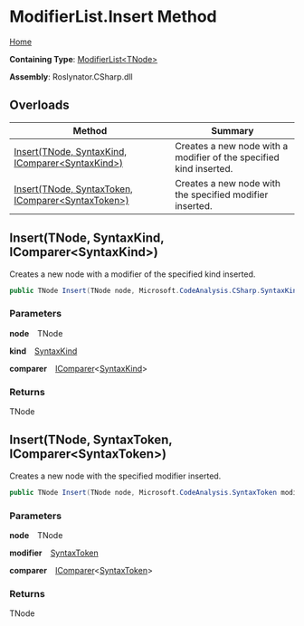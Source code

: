 # ModifierList\.Insert Method

[Home](../../../../README.md)

**Containing Type**: [ModifierList\<TNode\>](../README.md)

**Assembly**: Roslynator\.CSharp\.dll

## Overloads

| Method | Summary |
| ------ | ------- |
| [Insert(TNode, SyntaxKind, IComparer\<SyntaxKind\>)](#4255247645) | Creates a new node with a modifier of the specified kind inserted\. |
| [Insert(TNode, SyntaxToken, IComparer\<SyntaxToken\>)](#2540511869) | Creates a new node with the specified modifier inserted\. |

<a id="4255247645"></a>

## Insert\(TNode, SyntaxKind, IComparer\<SyntaxKind\>\) 

  
Creates a new node with a modifier of the specified kind inserted\.

```csharp
public TNode Insert(TNode node, Microsoft.CodeAnalysis.CSharp.SyntaxKind kind, System.Collections.Generic.IComparer<Microsoft.CodeAnalysis.CSharp.SyntaxKind> comparer = null)
```

### Parameters

**node** &ensp; TNode

**kind** &ensp; [SyntaxKind](https://docs.microsoft.com/en-us/dotnet/api/microsoft.codeanalysis.csharp.syntaxkind)

**comparer** &ensp; [IComparer](https://docs.microsoft.com/en-us/dotnet/api/system.collections.generic.icomparer-1)\<[SyntaxKind](https://docs.microsoft.com/en-us/dotnet/api/microsoft.codeanalysis.csharp.syntaxkind)\>

### Returns

TNode

<a id="2540511869"></a>

## Insert\(TNode, SyntaxToken, IComparer\<SyntaxToken\>\) 

  
Creates a new node with the specified modifier inserted\.

```csharp
public TNode Insert(TNode node, Microsoft.CodeAnalysis.SyntaxToken modifier, System.Collections.Generic.IComparer<Microsoft.CodeAnalysis.SyntaxToken> comparer = null)
```

### Parameters

**node** &ensp; TNode

**modifier** &ensp; [SyntaxToken](https://docs.microsoft.com/en-us/dotnet/api/microsoft.codeanalysis.syntaxtoken)

**comparer** &ensp; [IComparer](https://docs.microsoft.com/en-us/dotnet/api/system.collections.generic.icomparer-1)\<[SyntaxToken](https://docs.microsoft.com/en-us/dotnet/api/microsoft.codeanalysis.syntaxtoken)\>

### Returns

TNode

